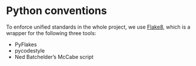 # Python conventions

To enforce unified standards in the whole project, we use [Flake8](https://pypi.org/project/flake8/), which is a wrapper for the following three tools:

* PyFlakes
* pycodestyle
* Ned Batchelder’s McCabe script
